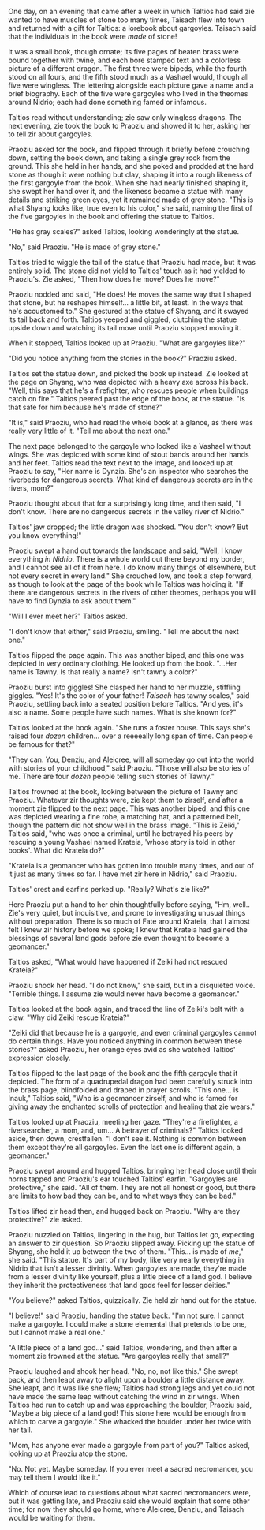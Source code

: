 One day, on an evening that came after a week in which Taltios had said zie wanted to have muscles of stone too many times, Taisach flew into town and returned with a gift for Taltios: a lorebook about gargoyles.  Taisach said that the individuals in the book were *made* of stone!

It was a small book, though ornate; its five pages of beaten brass were bound together with twine, and each bore stamped text and a colorless picture of a different dragon.  The first three were bipeds, while the fourth stood on all fours, and the fifth stood much as a Vashael would, though all five were wingless.  The lettering alongside each picture gave a name and a brief biography.  Each of the five were gargoyles who lived in the theomes around Nidrio; each had done something famed or infamous.

Taltios read without understanding; zie saw only wingless dragons.  The next evening, zie took the book to Praoziu and showed it to her, asking her to tell zir about gargoyles.

Praoziu asked for the book, and flipped through it briefly before crouching down, setting the book down, and taking a single grey rock from the ground.  This she held in her hands, and she poked and prodded at the hard stone as though it were nothing but clay, shaping it into a rough likeness of the first gargoyle from the book.  When she had nearly finished shaping it, she swept her hand over it, and the likeness became a statue with many details and striking green eyes, yet it remained made of grey stone.  "This is what Shyang looks like, true even to his color," she said, naming the first of the five gargoyles in the book and offering the statue to Taltios.

"He has gray scales?" asked Taltios, looking wonderingly at the statue.

"No," said Praoziu.  "He is made of grey stone."

Taltios tried to wiggle the tail of the statue that Praoziu had made, but it was entirely solid.  The stone did not yield to Taltios' touch as it had yielded to Praoziu's.  Zie asked, "Then how does he move?  Does he move?"

Praoziu nodded and said, "He does!  He moves the same way that I shaped that stone, but he reshapes himself... a little bit, at least.  In the ways that he's accustomed to."  She gestured at the statue of Shyang, and it swayed its tail back and forth.  Taltios yeeped and giggled, clutching the statue upside down and watching its tail move until Praoziu stopped moving it.

When it stopped, Taltios looked up at Praoziu.  "What are gargoyles like?"

"Did you notice anything from the stories in the book?" Praoziu asked.

Taltios set the statue down, and picked the book up instead.  Zie looked at the page on Shyang, who was depicted with a heavy axe across his back.  "Well, this says that he's a firefighter, who rescues people when buildings catch on fire."  Taltios peered past the edge of the book, at the statue.  "Is that safe for him because he's made of stone?"

"It is," said Praoziu, who had read the whole book at a glance, as there was really very little of it.  "Tell me about the next one."

The next page belonged to the gargoyle who looked like a Vashael without wings.  She was depicted with some kind of stout bands around her hands and her feet.  Taltios read the text next to the image, and looked up at Praoziu to say, "Her name is Dynzia.  She's an inspector who searches the riverbeds for dangerous secrets.  What kind of dangerous secrets are in the rivers, mom?"

Praoziu thought about that for a surprisingly long time, and then said, "I don't know.  There are no dangerous secrets in the valley river of Nidrio."

Taltios' jaw dropped; the little dragon was shocked.  "You don't know?  But you know everything!"

Praoziu swept a hand out towards the landscape and said, "Well, I know everything *in Nidrio*.  There is a whole world out there beyond my border, and I cannot see all of it from here.  I do know many things of elsewhere, but not every secret in every land."  She crouched low, and took a step forward, as though to look at the page of the book while Taltios was holding it.  "If there are dangerous secrets in the rivers of other theomes, perhaps you will have to find Dynzia to ask about them."

"Will I ever meet her?" Taltios asked.

"I don't know that either," said Praoziu, smiling.  "Tell me about the next one."

Taltios flipped the page again.  This was another biped, and this one was depicted in very ordinary clothing.  He looked up from the book.  "...Her name is Tawny.  Is that really a name?  Isn't tawny a color?"

Praoziu burst into giggles!  She clasped her hand to her muzzle, stiffling giggles.  "Yes!  It's the color of your father!  *Taisach* has tawny scales," said Praoziu, settling back into a seated position before Taltios.  "And yes, it's also a name.  Some people have such names.  What is she known for?"

Taltios looked at the book again.  "She runs a foster house.  This says she's raised four *dozen* children... over a reeeeally long span of time.  Can people be famous for that?"

"They can.  You, Denziu, and Aleicree, will all someday go out into the world with stories of your childhood," said Praoziu.  "Those will also be stories of me.  There are four *dozen* people telling such stories of Tawny."

Taltios frowned at the book, looking between the picture of Tawny and Praoziu.  Whatever zir thoughts were, zie kept them to zirself, and after a moment zie flipped to the next page.  This was another biped, and this one was depicted wearing a fine robe, a matching hat, and a patterned belt, though the pattern did not show well in the brass image.  "This is Zeiki," Taltios said, "who was once a criminal, until he betrayed his peers by rescuing a young Vashael named Krateia, 'whose story is told in other books'.  What did Krateia do?"

"Krateia is a geomancer who has gotten into trouble many times, and out of it just as many times so far.  I have met zir here in Nidrio," said Praoziu.

Taltios' crest and earfins perked up.  "Really?  What's zie like?"

Here Praoziu put a hand to her chin thoughtfully before saying, "Hm, well..  Zie's very quiet, but inquisitive, and prone to investigating unusual things without preparation.  There is so much of Fate around Krateia, that I almost felt I knew zir history before we spoke; I knew that Krateia had gained the blessings of several land gods before zie even thought to become a geomancer."

Taltios asked, "What would have happened if Zeiki had not rescued Krateia?"

Praoziu shook her head.  "I do not know," she said, but in a disquieted voice.  "Terrible things.  I assume zie would never have become a geomancer."

Taltios looked at the book again, and traced the line of Zeiki's belt with a claw.  "Why did Zeiki rescue Krateia?"

"Zeiki did that because he is a gargoyle, and even criminal gargoyles cannot do certain things.  Have you noticed anything in common between these stories?" asked Praoziu, her orange eyes avid as she watched Taltios' expression closely.

Taltios flipped to the last page of the book and the fifth gargoyle that it depicted.  The form of a quadrupedal dragon had been carefully struck into the brass page, blindfolded and draped in prayer scrolls.  "This one... is Inauk," Taltios said, "Who is a geomancer zirself, and who is famed for giving away the enchanted scrolls of protection and healing that zie wears."

Taltios looked up at Praoziu, meeting her gaze.  "They're a firefighter, a riversearcher, a mom, and, um...  A betrayer of criminals?"  Taltios looked aside, then down, crestfallen.  "I don't see it.  Nothing is common between them except they're all gargoyles.  Even the last one is different again, a geomancer."

Praoziu swept around and hugged Taltios, bringing her head close until their horns tapped and Praoziu's ear touched Taltios' earfin.  "Gargoyles are protective," she said.  "All of them.  They are not all honest or good, but there are limits to how bad they can be, and to what ways they can be bad."

Taltios lifted zir head then, and hugged back on Praoziu.  "Why are they protective?" zie asked.

Praoziu nuzzled on Taltios, lingering in the hug, but Taltios let go, expecting an answer to zir question.  So Praoziu slipped away.  Picking up the statue of Shyang, she held it up between the two of them.  "This... is made of *me*," she said.  "This statue.  It's part of my body, like very nearly everything in Nidrio that isn't a lesser divinity.  When gargoyles are made, they're made from a lesser divinity like yourself, plus a little piece of a land god.  I believe they inherit the protectiveness that land gods feel for lesser deities."

"You believe?" asked Taltios, quizzically.  Zie held zir hand out for the statue.

"I believe!" said Praoziu, handing the statue back.  "I'm not sure.  I cannot make a gargoyle.  I could make a stone elemental that pretends to be one, but I cannot make a real one."

"A little piece of a land god..." said Taltios, wondering, and then after a moment zie frowned at the statue.  "Are gargoyles really that small?"

Praoziu laughed and shook her head.  "No, no, not like this."  She swept back, and then leapt away to alight upon a boulder a little distance away.  She leapt, and it was like she flew; Taltios had strong legs and yet could not have made the same leap without catching the wind in zir wings.  When Taltios had run to catch up and was approaching the boulder, Praoziu said, "Maybe a big piece of a land god!  This stone here would be enough from which to carve a gargoyle."  She whacked the boulder under her twice with her tail.

"Mom, has anyone ever made a gargoyle from part of you?" Taltios asked, looking up at Praoziu atop the stone.

"No.  Not yet.  Maybe someday.  If you ever meet a sacred necromancer, you may tell them I would like it."

Which of course lead to questions about what sacred necromancers were, but it was getting late, and Praoziu said she would explain that some other time; for now they should go home, where Aleicree, Denziu, and Taisach would be waiting for them.